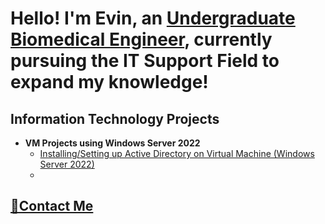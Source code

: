 <h1>
Hello! I'm Evin, an <a href="https://linkedin.com/in/evin-linos/">Undergraduate Biomedical Engineer</a>, currently pursuing the IT Support Field to expand my knowledge!
</h1>

<h2>Information Technology Projects</h2>

- <b>VM Projects using Windows Server 2022</b>
  - [Installing/Setting up Active Directory on Virtual Machine (Windows Server 2022)](https://github.com/evlinos1/Active-Directory-using-Windows-Server-2022)
  - 
<h2><a href="https://linkedin.com/in/evin-linos/">📩Contact Me</a></h2>

